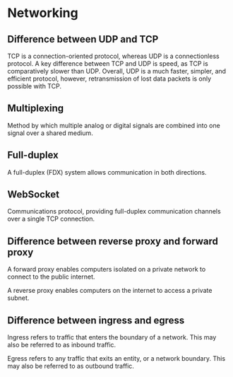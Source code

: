 # Networking

## Difference between UDP and TCP

TCP is a connection-oriented protocol, whereas UDP is a connectionless protocol.
A key difference between TCP and UDP is speed, as TCP is comparatively slower than UDP.
Overall, UDP is a much faster, simpler, and efficient protocol, however, retransmission of lost data packets is only
possible with TCP.

## Multiplexing

Method by which multiple analog or digital signals are combined into one signal over a shared medium.

## Full-duplex

A full-duplex (FDX) system allows communication in both directions.

## WebSocket

Communications protocol, providing full-duplex communication channels over a single TCP connection.

## Difference between reverse proxy and forward proxy

A forward proxy enables computers isolated on a private network to connect to the public internet.

A reverse proxy enables computers on the internet to access a private subnet.

## Difference between ingress and egress

Ingress refers to traffic that enters the boundary of a network. This may also be referred to as inbound traffic.

Egress refers to any traffic that exits an entity, or a network boundary. This may also be referred to as outbound
traffic.
